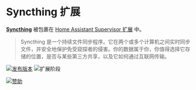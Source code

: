 # Syncthing 扩展

[**Syncthing**](https://syncthing.net/) 被包裹在 [Home Assistant Supervisor 扩展](https://www.home-assistant.io/addons/) 中。

> Syncthing 是一个持续文件同步程序。它在两个或多个计算机之间实时同步文件，并安全地保护免受窥探者的侵害。你的数据属于你，你值得选择它存储的位置，是否与某些第三方共享，以及它如何通过互联网传输。

[![发布版本][release-badge]][release]
![扩展阶段][stage-badge]

[![赞助][donation-badge]][donation-url]


[stage-badge]: https://img.shields.io/badge/扩展%20阶段-稳定-green.svg

[release-badge]: https://img.shields.io/badge/版本-v1.19.10-blue.svg
[release]: https://github.com/Poeschl-HomeAssistant-Addons/syncthing/tree/v1.19.10

[donation-badge]: https://img.shields.io/badge/请我喝咖啡-%23d32f2f?logo=buy-me-a-coffee&style=for-the-badge&logoColor=white
[donation-url]: https://www.buymeacoffee.com/Poeschl